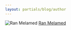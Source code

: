 ```yaml
---
layout: partials/blog/author
---
```


![Ran Melamed](//assets/img/team/members/small/RanMelamed.jpg)
[Ran Melamed](https://www.linkedin.com/in/ranmelamed/ "link")
